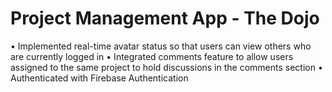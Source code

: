 
# Project Management App - The Dojo

• Implemented real-time avatar status so that users can view others who are currently logged in
• Integrated comments feature to allow users assigned to the same project to hold discussions in the comments section
• Authenticated with Firebase Authentication
